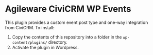 Agileware CiviCRM WP Events
==========================

This plugin provides a custom event post type and one-way integration from CiviCRM. To install:

1. Copy the contents of this repository into a folder in the `wp-content/plugins/` directory.
2. Activate the plugin in Wordpress.
